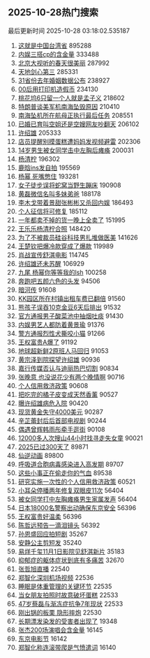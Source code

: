 ## 2025-10-28热门搜索 
最后更新时间 2025-10-28 03:18:02.535187 
1. [这就是中国台湾省](https://s.weibo.com/weibo?q=%23%E8%BF%99%E5%B0%B1%E6%98%AF%E4%B8%AD%E5%9B%BD%E5%8F%B0%E6%B9%BE%E7%9C%81%23&t=31&band_rank=1&Refer=top) 895288
1. [内娱三搭cp的含金量](https://s.weibo.com/weibo?q=%E5%86%85%E5%A8%B1%E4%B8%89%E6%90%ADcp%E7%9A%84%E5%90%AB%E9%87%91%E9%87%8F&t=31&band_rank=2&Refer=top) 333488
1. [北京大视听的春天很美丽](https://s.weibo.com/weibo?q=%23%E5%8C%97%E4%BA%AC%E5%A4%A7%E8%A7%86%E5%90%AC%E7%9A%84%E6%98%A5%E5%A4%A9%E5%BE%88%E7%BE%8E%E4%B8%BD%23&t=31&band_rank=3&Refer=top) 287992
1. [天地剑心第三](https://s.weibo.com/weibo?q=%23%E5%A4%A9%E5%9C%B0%E5%89%91%E5%BF%83%E7%AC%AC%E4%B8%89%23&t=31&band_rank=4&Refer=top) 285331
1. [31省份去年婚姻数据公布](https://s.weibo.com/weibo?q=%2331%E7%9C%81%E4%BB%BD%E5%8E%BB%E5%B9%B4%E5%A9%9A%E5%A7%BB%E6%95%B0%E6%8D%AE%E5%85%AC%E5%B8%83%23&t=31&band_rank=5&Refer=top) 238927
1. [00后用打印机造假币](https://s.weibo.com/weibo?q=%2300%E5%90%8E%E7%94%A8%E6%89%93%E5%8D%B0%E6%9C%BA%E9%80%A0%E5%81%87%E5%B8%81%23&t=31&band_rank=6&Refer=top) 234130
1. [桃花坞6只留一个人就是孟子义](https://s.weibo.com/weibo?q=%E6%A1%83%E8%8A%B1%E5%9D%9E6%E5%8F%AA%E7%95%99%E4%B8%80%E4%B8%AA%E4%BA%BA%E5%B0%B1%E6%98%AF%E5%AD%9F%E5%AD%90%E4%B9%89&t=31&band_rank=7&Refer=top) 218602
1. [特朗普谈美军机南海坠毁原因](https://s.weibo.com/weibo?q=%23%E7%89%B9%E6%9C%97%E6%99%AE%E8%B0%88%E7%BE%8E%E5%86%9B%E6%9C%BA%E5%8D%97%E6%B5%B7%E5%9D%A0%E6%AF%81%E5%8E%9F%E5%9B%A0%23&t=31&band_rank=8&Refer=top) 210410
1. [南海坠机所在航母正执行最后任务](https://s.weibo.com/weibo?q=%23%E5%8D%97%E6%B5%B7%E5%9D%A0%E6%9C%BA%E6%89%80%E5%9C%A8%E8%88%AA%E6%AF%8D%E6%AD%A3%E6%89%A7%E8%A1%8C%E6%9C%80%E5%90%8E%E4%BB%BB%E5%8A%A1%23&t=31&band_rank=9&Refer=top) 208551
1. [已婚已育叫空姐还是空嫂网友吵翻天](https://s.weibo.com/weibo?q=%23%E5%B7%B2%E5%A9%9A%E5%B7%B2%E8%82%B2%E5%8F%AB%E7%A9%BA%E5%A7%90%E8%BF%98%E6%98%AF%E7%A9%BA%E5%AB%82%E7%BD%91%E5%8F%8B%E5%90%B5%E7%BF%BB%E5%A4%A9%23&t=31&band_rank=10&Refer=top) 206102
1. [许绍雄](https://s.weibo.com/weibo?q=%E8%AE%B8%E7%BB%8D%E9%9B%84&t=31&band_rank=11&Refer=top) 205333
1. [店员提醒别摸蛋糕遭妈妈发视频避雷](https://s.weibo.com/weibo?q=%23%E5%BA%97%E5%91%98%E6%8F%90%E9%86%92%E5%88%AB%E6%91%B8%E8%9B%8B%E7%B3%95%E9%81%AD%E5%A6%88%E5%A6%88%E5%8F%91%E8%A7%86%E9%A2%91%E9%81%BF%E9%9B%B7%23&t=31&band_rank=12&Refer=top) 202306
1. [14岁男生被女同学击中左胸后瘫痪](https://s.weibo.com/weibo?q=%2314%E5%B2%81%E7%94%B7%E7%94%9F%E8%A2%AB%E5%A5%B3%E5%90%8C%E5%AD%A6%E5%87%BB%E4%B8%AD%E5%B7%A6%E8%83%B8%E5%90%8E%E7%98%AB%E7%97%AA%23&t=31&band_rank=13&Refer=top) 200031
1. [杨清柠](https://s.weibo.com/weibo?q=%E6%9D%A8%E6%B8%85%E6%9F%A0&t=31&band_rank=14&Refer=top) 196302
1. [鹿晗ins发自拍](https://s.weibo.com/weibo?q=%E9%B9%BF%E6%99%97ins%E5%8F%91%E8%87%AA%E6%8B%8D&t=31&band_rank=15&Refer=top) 195569
1. [杨幂 死嘴憋住](https://s.weibo.com/weibo?q=%E6%9D%A8%E5%B9%82%20%E6%AD%BB%E5%98%B4%E6%86%8B%E4%BD%8F&t=31&band_rank=16&Refer=top) 193281
1. [女子徒步误将蛇窝当野生蹦床](https://s.weibo.com/weibo?q=%23%E5%A5%B3%E5%AD%90%E5%BE%92%E6%AD%A5%E8%AF%AF%E5%B0%86%E8%9B%87%E7%AA%9D%E5%BD%93%E9%87%8E%E7%94%9F%E8%B9%A6%E5%BA%8A%23&t=31&band_rank=17&Refer=top) 190908
1. [黄磊微信名叫多妹弟爸](https://s.weibo.com/weibo?q=%23%E9%BB%84%E7%A3%8A%E5%BE%AE%E4%BF%A1%E5%90%8D%E5%8F%AB%E5%A4%9A%E5%A6%B9%E5%BC%9F%E7%88%B8%23&t=31&band_rank=18&Refer=top) 188178
1. [李木戈带着景甜张彬彬又杀回内娱](https://s.weibo.com/weibo?q=%E6%9D%8E%E6%9C%A8%E6%88%88%E5%B8%A6%E7%9D%80%E6%99%AF%E7%94%9C%E5%BC%A0%E5%BD%AC%E5%BD%AC%E5%8F%88%E6%9D%80%E5%9B%9E%E5%86%85%E5%A8%B1&t=31&band_rank=19&Refer=top) 186493
1. [个人征信将可修复](https://s.weibo.com/weibo?q=%23%E4%B8%AA%E4%BA%BA%E5%BE%81%E4%BF%A1%E5%B0%86%E5%8F%AF%E4%BF%AE%E5%A4%8D%23&t=31&band_rank=28&Refer=top) 185112
1. [一年都卖不掉的货一晚上全卖了](https://s.weibo.com/weibo?q=%E4%B8%80%E5%B9%B4%E9%83%BD%E5%8D%96%E4%B8%8D%E6%8E%89%E7%9A%84%E8%B4%A7%E4%B8%80%E6%99%9A%E4%B8%8A%E5%85%A8%E5%8D%96%E4%BA%86&t=31&band_rank=20&Refer=top) 151995
1. [王乐乐杨清柠合照](https://s.weibo.com/weibo?q=%E7%8E%8B%E4%B9%90%E4%B9%90%E6%9D%A8%E6%B8%85%E6%9F%A0%E5%90%88%E7%85%A7&t=31&band_rank=21&Refer=top) 148420
1. [为了不被裁员硅谷科技男扎堆做医美](https://s.weibo.com/weibo?q=%23%E4%B8%BA%E4%BA%86%E4%B8%8D%E8%A2%AB%E8%A3%81%E5%91%98%E7%A1%85%E8%B0%B7%E7%A7%91%E6%8A%80%E7%94%B7%E6%89%8E%E5%A0%86%E5%81%9A%E5%8C%BB%E7%BE%8E%23&t=31&band_rank=22&Refer=top) 141626
1. [王楚钦把爆冷款穿成了爆款](https://s.weibo.com/weibo?q=%E7%8E%8B%E6%A5%9A%E9%92%A6%E6%8A%8A%E7%88%86%E5%86%B7%E6%AC%BE%E7%A9%BF%E6%88%90%E4%BA%86%E7%88%86%E6%AC%BE&t=31&band_rank=23&Refer=top) 119989
1. [肖战宣传舒淇电影](https://s.weibo.com/weibo?q=%23%E8%82%96%E6%88%98%E5%AE%A3%E4%BC%A0%E8%88%92%E6%B7%87%E7%94%B5%E5%BD%B1%23&t=31&band_rank=24&Refer=top) 114745
1. [许绍雄还未苏醒](https://s.weibo.com/weibo?q=%23%E8%AE%B8%E7%BB%8D%E9%9B%84%E8%BF%98%E6%9C%AA%E8%8B%8F%E9%86%92%23&t=31&band_rank=25&Refer=top) 106929
1. [九尾 杨幂你等等我的lsh](https://s.weibo.com/weibo?q=%E4%B9%9D%E5%B0%BE%20%E6%9D%A8%E5%B9%82%E4%BD%A0%E7%AD%89%E7%AD%89%E6%88%91%E7%9A%84lsh&t=31&band_rank=26&Refer=top) 100258
1. [奔跑吧五颜六色的头发](https://s.weibo.com/weibo?q=%E5%A5%94%E8%B7%91%E5%90%A7%E4%BA%94%E9%A2%9C%E5%85%AD%E8%89%B2%E7%9A%84%E5%A4%B4%E5%8F%91&t=31&band_rank=27&Refer=top) 94506
1. [暗河传](https://s.weibo.com/weibo?q=%E6%9A%97%E6%B2%B3%E4%BC%A0&t=31&band_rank=29&Refer=top) 91608
1. [KK园区所在村镇出租车费已翻倍](https://s.weibo.com/weibo?q=%23KK%E5%9B%AD%E5%8C%BA%E6%89%80%E5%9C%A8%E6%9D%91%E9%95%87%E5%87%BA%E7%A7%9F%E8%BD%A6%E8%B4%B9%E5%B7%B2%E7%BF%BB%E5%80%8D%23&t=31&band_rank=30&Refer=top) 91560
1. [熊孩子误吞10克金豆6天后排出](https://s.weibo.com/weibo?q=%23%E7%86%8A%E5%AD%A9%E5%AD%90%E8%AF%AF%E5%90%9E10%E5%85%8B%E9%87%91%E8%B1%866%E5%A4%A9%E5%90%8E%E6%8E%92%E5%87%BA%23&t=31&band_rank=31&Refer=top) 91532
1. [官方通报男子酸菜池中抽烟吐痰](https://s.weibo.com/weibo?q=%23%E5%AE%98%E6%96%B9%E9%80%9A%E6%8A%A5%E7%94%B7%E5%AD%90%E9%85%B8%E8%8F%9C%E6%B1%A0%E4%B8%AD%E6%8A%BD%E7%83%9F%E5%90%90%E7%97%B0%23&t=31&band_rank=32&Refer=top) 91430
1. [内娱男艺人都防着黄景瑜](https://s.weibo.com/weibo?q=%E5%86%85%E5%A8%B1%E7%94%B7%E8%89%BA%E4%BA%BA%E9%83%BD%E9%98%B2%E7%9D%80%E9%BB%84%E6%99%AF%E7%91%9C&t=31&band_rank=33&Refer=top) 91376
1. [警方通报烈性犬撕咬小猫](https://s.weibo.com/weibo?q=%23%E8%AD%A6%E6%96%B9%E9%80%9A%E6%8A%A5%E7%83%88%E6%80%A7%E7%8A%AC%E6%92%95%E5%92%AC%E5%B0%8F%E7%8C%AB%23&t=31&band_rank=34&Refer=top) 91266
1. [王权富贵A爆了](https://s.weibo.com/weibo?q=%23%E7%8E%8B%E6%9D%83%E5%AF%8C%E8%B4%B5A%E7%88%86%E4%BA%86%23&t=31&band_rank=35&Refer=top) 91192
1. [地球超新鲜2原班人马回归](https://s.weibo.com/weibo?q=%E5%9C%B0%E7%90%83%E8%B6%85%E6%96%B0%E9%B2%9C2%E5%8E%9F%E7%8F%AD%E4%BA%BA%E9%A9%AC%E5%9B%9E%E5%BD%92&t=31&band_rank=36&Refer=top) 91053
1. [黄宗泽到院探望许绍雄](https://s.weibo.com/weibo?q=%23%E9%BB%84%E5%AE%97%E6%B3%BD%E5%88%B0%E9%99%A2%E6%8E%A2%E6%9C%9B%E8%AE%B8%E7%BB%8D%E9%9B%84%23&t=31&band_rank=37&Refer=top) 90936
1. [嘉行传媒否认与迪丽热巴切割](https://s.weibo.com/weibo?q=%23%E5%98%89%E8%A1%8C%E4%BC%A0%E5%AA%92%E5%90%A6%E8%AE%A4%E4%B8%8E%E8%BF%AA%E4%B8%BD%E7%83%AD%E5%B7%B4%E5%88%87%E5%89%B2%23&t=31&band_rank=38&Refer=top) 90834
1. [张晚意 也没说花少有两个晚情啊](https://s.weibo.com/weibo?q=%E5%BC%A0%E6%99%9A%E6%84%8F%20%E4%B9%9F%E6%B2%A1%E8%AF%B4%E8%8A%B1%E5%B0%91%E6%9C%89%E4%B8%A4%E4%B8%AA%E6%99%9A%E6%83%85%E5%95%8A&t=31&band_rank=39&Refer=top) 90716
1. [个人信用救济政策](https://s.weibo.com/weibo?q=%23%E4%B8%AA%E4%BA%BA%E4%BF%A1%E7%94%A8%E6%95%91%E6%B5%8E%E6%94%BF%E7%AD%96%23&t=31&band_rank=40&Refer=top) 90608
1. [把吃完的橘子皮变成天然香薰](https://s.weibo.com/weibo?q=%23%E6%8A%8A%E5%90%83%E5%AE%8C%E7%9A%84%E6%A9%98%E5%AD%90%E7%9A%AE%E5%8F%98%E6%88%90%E5%A4%A9%E7%84%B6%E9%A6%99%E8%96%B0%23&t=31&band_rank=41&Refer=top) 90527
1. [曝许绍雄病危入院](https://s.weibo.com/weibo?q=%23%E6%9B%9D%E8%AE%B8%E7%BB%8D%E9%9B%84%E7%97%85%E5%8D%B1%E5%85%A5%E9%99%A2%23&t=31&band_rank=42&Refer=top) 90420
1. [现货黄金失守4000美元](https://s.weibo.com/weibo?q=%23%E7%8E%B0%E8%B4%A7%E9%BB%84%E9%87%91%E5%A4%B1%E5%AE%884000%E7%BE%8E%E5%85%83%23&t=31&band_rank=43&Refer=top) 90287
1. [辛芷蕾封后后首部电视剧](https://s.weibo.com/weibo?q=%23%E8%BE%9B%E8%8A%B7%E8%95%BE%E5%B0%81%E5%90%8E%E5%90%8E%E9%A6%96%E9%83%A8%E7%94%B5%E8%A7%86%E5%89%A7%23&t=31&band_rank=44&Refer=top) 90244
1. [偶遇曾辉韩雨彤牵手逛街](https://s.weibo.com/weibo?q=%23%E5%81%B6%E9%81%87%E6%9B%BE%E8%BE%89%E9%9F%A9%E9%9B%A8%E5%BD%A4%E7%89%B5%E6%89%8B%E9%80%9B%E8%A1%97%23&t=31&band_rank=45&Refer=top) 90108
1. [12000多人次搜山44小时找寻走失女童](https://s.weibo.com/weibo?q=%2312000%E5%A4%9A%E4%BA%BA%E6%AC%A1%E6%90%9C%E5%B1%B144%E5%B0%8F%E6%97%B6%E6%89%BE%E5%AF%BB%E8%B5%B0%E5%A4%B1%E5%A5%B3%E7%AB%A5%23&t=31&band_rank=46&Refer=top) 90021
1. [2025已过300天了](https://s.weibo.com/weibo?q=%232025%E5%B7%B2%E8%BF%87300%E5%A4%A9%E4%BA%86%23&t=31&band_rank=47&Refer=top) 89871
1. [仙逆动画](https://s.weibo.com/weibo?q=%E4%BB%99%E9%80%86%E5%8A%A8%E7%94%BB&t=31&band_rank=48&Refer=top) 89800
1. [呼吸道合胞病毒感染进入高发期](https://s.weibo.com/weibo?q=%E5%91%BC%E5%90%B8%E9%81%93%E5%90%88%E8%83%9E%E7%97%85%E6%AF%92%E6%84%9F%E6%9F%93%E8%BF%9B%E5%85%A5%E9%AB%98%E5%8F%91%E6%9C%9F&t=31&band_rank=49&Refer=top) 89707
1. [这些小事正在偷走你的气血](https://s.weibo.com/weibo?q=%23%E8%BF%99%E4%BA%9B%E5%B0%8F%E4%BA%8B%E6%AD%A3%E5%9C%A8%E5%81%B7%E8%B5%B0%E4%BD%A0%E7%9A%84%E6%B0%94%E8%A1%80%23&t=31&band_rank=50&Refer=top) 89538
1. [研究实施一次性的个人信用救济政策](https://s.weibo.com/weibo?q=%23%E7%A0%94%E7%A9%B6%E5%AE%9E%E6%96%BD%E4%B8%80%E6%AC%A1%E6%80%A7%E7%9A%84%E4%B8%AA%E4%BA%BA%E4%BF%A1%E7%94%A8%E6%95%91%E6%B5%8E%E6%94%BF%E7%AD%96%23&t=31&band_rank=16&Refer=top) 60521
1. [小耳朵停播两年修复双眼皮11次](https://s.weibo.com/weibo?q=%23%E5%B0%8F%E8%80%B3%E6%9C%B5%E5%81%9C%E6%92%AD%E4%B8%A4%E5%B9%B4%E4%BF%AE%E5%A4%8D%E5%8F%8C%E7%9C%BC%E7%9A%AE11%E6%AC%A1%23&t=31&band_rank=32&Refer=top) 56404
1. [被女同学打中左胸瘫痪男生家属发声](https://s.weibo.com/weibo?q=%23%E8%A2%AB%E5%A5%B3%E5%90%8C%E5%AD%A6%E6%89%93%E4%B8%AD%E5%B7%A6%E8%83%B8%E7%98%AB%E7%97%AA%E7%94%B7%E7%94%9F%E5%AE%B6%E5%B1%9E%E5%8F%91%E5%A3%B0%23&t=31&band_rank=33&Refer=top) 56404
1. [日本18000名警察出动确保东京安全](https://s.weibo.com/weibo?q=%23%E6%97%A5%E6%9C%AC18000%E5%90%8D%E8%AD%A6%E5%AF%9F%E5%87%BA%E5%8A%A8%E7%A1%AE%E4%BF%9D%E4%B8%9C%E4%BA%AC%E5%AE%89%E5%85%A8%23&t=31&band_rank=41&Refer=top) 56396
1. [王权富贵好温柔](https://s.weibo.com/weibo?q=%E7%8E%8B%E6%9D%83%E5%AF%8C%E8%B4%B5%E5%A5%BD%E6%B8%A9%E6%9F%94&t=31&band_rank=42&Refer=top) 56396
1. [陈哲远预告一滴泪镜头](https://s.weibo.com/weibo?q=%E9%99%88%E5%93%B2%E8%BF%9C%E9%A2%84%E5%91%8A%E4%B8%80%E6%BB%B4%E6%B3%AA%E9%95%9C%E5%A4%B4&t=31&band_rank=46&Refer=top) 56392
1. [孙恩盛回应拍短剧](https://s.weibo.com/weibo?q=%23%E5%AD%99%E6%81%A9%E7%9B%9B%E5%9B%9E%E5%BA%94%E6%8B%8D%E7%9F%AD%E5%89%A7%23&t=31&band_rank=22&Refer=top) 35267
1. [安静公主剪短发](https://s.weibo.com/weibo?q=%23%E5%AE%89%E9%9D%99%E5%85%AC%E4%B8%BB%E5%89%AA%E7%9F%AD%E5%8F%91%23&t=31&band_rank=23&Refer=top) 35240
1. [易烊千玺11月1日影院见舒淇新片](https://s.weibo.com/weibo?q=%23%E6%98%93%E7%83%8A%E5%8D%83%E7%8E%BA11%E6%9C%881%E6%97%A5%E5%BD%B1%E9%99%A2%E8%A7%81%E8%88%92%E6%B7%87%E6%96%B0%E7%89%87%23&t=31&band_rank=26&Refer=top) 35183
1. [抑郁症的躯体症状到底有多痛苦](https://s.weibo.com/weibo?q=%E6%8A%91%E9%83%81%E7%97%87%E7%9A%84%E8%BA%AF%E4%BD%93%E7%97%87%E7%8A%B6%E5%88%B0%E5%BA%95%E6%9C%89%E5%A4%9A%E7%97%9B%E8%8B%A6&t=31&band_rank=27&Refer=top) 32670
1. [张哲旭直播](https://s.weibo.com/weibo?q=%E5%BC%A0%E5%93%B2%E6%97%AD%E7%9B%B4%E6%92%AD&t=31&band_rank=40&Refer=top) 22540
1. [郑智化深圳机场视频](https://s.weibo.com/weibo?q=%E9%83%91%E6%99%BA%E5%8C%96%E6%B7%B1%E5%9C%B3%E6%9C%BA%E5%9C%BA%E8%A7%86%E9%A2%91&t=31&band_rank=43&Refer=top) 22536
1. [睡眠是体重管理的关键环节](https://s.weibo.com/weibo?q=%23%E7%9D%A1%E7%9C%A0%E6%98%AF%E4%BD%93%E9%87%8D%E7%AE%A1%E7%90%86%E7%9A%84%E5%85%B3%E9%94%AE%E7%8E%AF%E8%8A%82%23&t=31&band_rank=44&Refer=top) 22535
1. [当女朋友拍照时故意破坏蛋糕](https://s.weibo.com/weibo?q=%E5%BD%93%E5%A5%B3%E6%9C%8B%E5%8F%8B%E6%8B%8D%E7%85%A7%E6%97%B6%E6%95%85%E6%84%8F%E7%A0%B4%E5%9D%8F%E8%9B%8B%E7%B3%95&t=31&band_rank=45&Refer=top) 22533
1. [47岁蔡磊与渐冻症抗争7年现状](https://s.weibo.com/weibo?q=%2347%E5%B2%81%E8%94%A1%E7%A3%8A%E4%B8%8E%E6%B8%90%E5%86%BB%E7%97%87%E6%8A%97%E4%BA%897%E5%B9%B4%E7%8E%B0%E7%8A%B6%23&t=31&band_rank=46&Refer=top) 22533
1. [刚出锅的板栗 隐形摔炮](https://s.weibo.com/weibo?q=%E5%88%9A%E5%87%BA%E9%94%85%E7%9A%84%E6%9D%BF%E6%A0%97%20%E9%9A%90%E5%BD%A2%E6%91%94%E7%82%AE&t=31&band_rank=48&Refer=top) 22530
1. [长期漂发染发的受害者出现了](https://s.weibo.com/weibo?q=%E9%95%BF%E6%9C%9F%E6%BC%82%E5%8F%91%E6%9F%93%E5%8F%91%E7%9A%84%E5%8F%97%E5%AE%B3%E8%80%85%E5%87%BA%E7%8E%B0%E4%BA%86&t=31&band_rank=37&Refer=top) 19348
1. [张杰200场演唱会含金量](https://s.weibo.com/weibo?q=%E5%BC%A0%E6%9D%B0200%E5%9C%BA%E6%BC%94%E5%94%B1%E4%BC%9A%E5%90%AB%E9%87%91%E9%87%8F&t=31&band_rank=43&Refer=top) 16145
1. [东京电影节](https://s.weibo.com/weibo?q=%E4%B8%9C%E4%BA%AC%E7%94%B5%E5%BD%B1%E8%8A%82&t=31&band_rank=47&Refer=top) 16142
1. [郑智化称连滚带爬是气愤遣词](https://s.weibo.com/weibo?q=%23%E9%83%91%E6%99%BA%E5%8C%96%E7%A7%B0%E8%BF%9E%E6%BB%9A%E5%B8%A6%E7%88%AC%E6%98%AF%E6%B0%94%E6%84%A4%E9%81%A3%E8%AF%8D%23&t=31&band_rank=49&Refer=top) 16140
